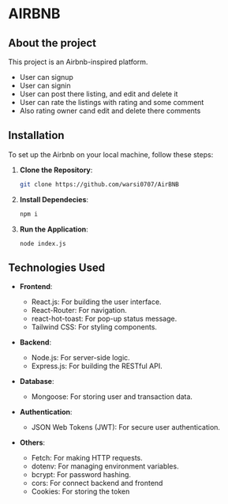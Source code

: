 # AIRBNB

## About the project

This project is an Airbnb-inspired platform.
- User can signup
- User can signin
- User can post there listing, and edit and delete it
- User can rate the listings with rating and some comment
- Also rating owner cand edit and delete there comments


## Installation 

To set up the Airbnb on your local machine, follow these steps:

1. **Clone the Repository**:
    ```bash
    git clone https://github.com/warsi0707/AirBNB
    ```

2. **Install Dependecies**:
    ```bash
    npm i
    ```

3. **Run the Application**:
    ```
    node index.js
    ```


## Technologies Used

- **Frontend**:
  - React.js: For building the user interface.
  - React-Router: For navigation.
  - react-hot-toast: For pop-up status message.
  - Tailwind CSS: For styling components.


- **Backend**:
  - Node.js: For server-side logic.
  - Express.js: For building the RESTful API.

- **Database**:
  - Mongoose: For storing user and transaction data.

- **Authentication**:
  - JSON Web Tokens (JWT): For secure user authentication.

- **Others**:
  - Fetch: For making HTTP requests.
  - dotenv: For managing environment variables.
  - bcrypt: For password hashing.
  - cors: For connect backend and frontend
  - Cookies: For storing the token